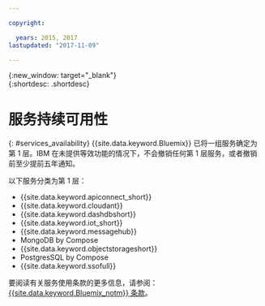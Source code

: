 ```yaml
---

copyright:

  years: 2015, 2017
lastupdated: "2017-11-09"

---
```


{:new_window: target="_blank"}  
{:shortdesc: .shortdesc}


# 服务持续可用性
{: #services_availability}
{{site.data.keyword.Bluemix}} 已将一组服务确定为第 1 层。IBM 在未提供等效功能的情况下，不会撤销任何第 1 层服务，或者撤销前至少提前五年通知。

以下服务分类为第 1 层：
  * {{site.data.keyword.apiconnect_short}}
  * {{site.data.keyword.cloudant}}
  * {{site.data.keyword.dashdbshort}}
  * {{site.data.keyword.iot_short}}
  * {{site.data.keyword.messagehub}}
  * MongoDB by Compose
  * {{site.data.keyword.objectstorageshort}}
  * PostgresSQL by Compose
  * {{site.data.keyword.ssofull}}


要阅读有关服务使用条款的更多信息，请参阅：[{{site.data.keyword.Bluemix_notm}} 条款](/docs/navigation/notices.html#terms)。
